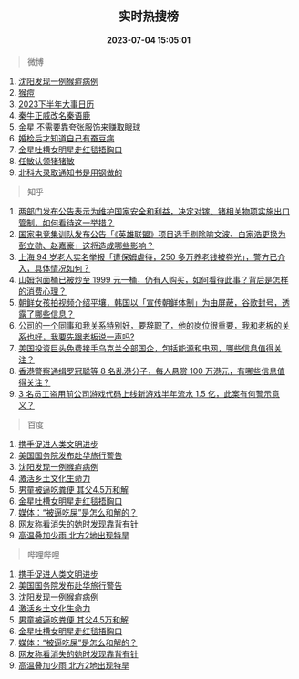 <div align="center"><h2>实时热搜榜</h2><h4>2023-07-04 15:05:01</h4></div>

> 微博  

1. [沈阳发现一例猴痘病例](https://s.weibo.com/weibo?q=%23%E6%B2%88%E9%98%B3%E5%8F%91%E7%8E%B0%E4%B8%80%E4%BE%8B%E7%8C%B4%E7%97%98%E7%97%85%E4%BE%8B%23&t=31&band_rank=1&Refer=top)<br />
2. [猴痘](https://s.weibo.com/weibo?q=%E7%8C%B4%E7%97%98&t=31&band_rank=2&Refer=top)<br />
3. [2023下半年大事日历](https://s.weibo.com/weibo?q=%232023%E4%B8%8B%E5%8D%8A%E5%B9%B4%E5%A4%A7%E4%BA%8B%E6%97%A5%E5%8E%86%23&t=31&band_rank=3&Refer=top)<br />
4. [秦牛正威改名秦语鹿](https://s.weibo.com/weibo?q=%23%E7%A7%A6%E7%89%9B%E6%AD%A3%E5%A8%81%E6%94%B9%E5%90%8D%E7%A7%A6%E8%AF%AD%E9%B9%BF%23&t=31&band_rank=4&Refer=top)<br />
5. [金星 不需要靠夸张服饰来赚取眼球](https://s.weibo.com/weibo?q=%E9%87%91%E6%98%9F%20%E4%B8%8D%E9%9C%80%E8%A6%81%E9%9D%A0%E5%A4%B8%E5%BC%A0%E6%9C%8D%E9%A5%B0%E6%9D%A5%E8%B5%9A%E5%8F%96%E7%9C%BC%E7%90%83&t=31&band_rank=5&Refer=top)<br />
6. [婚检后才知道自己有蚕豆病](https://s.weibo.com/weibo?q=%23%E5%A9%9A%E6%A3%80%E5%90%8E%E6%89%8D%E7%9F%A5%E9%81%93%E8%87%AA%E5%B7%B1%E6%9C%89%E8%9A%95%E8%B1%86%E7%97%85%23&t=31&band_rank=6&Refer=top)<br />
7. [金星吐槽女明星走红毯捂胸口](https://s.weibo.com/weibo?q=%23%E9%87%91%E6%98%9F%E5%90%90%E6%A7%BD%E5%A5%B3%E6%98%8E%E6%98%9F%E8%B5%B0%E7%BA%A2%E6%AF%AF%E6%8D%82%E8%83%B8%E5%8F%A3%23&t=31&band_rank=7&Refer=top)<br />
8. [任敏认领猪猪敏](https://s.weibo.com/weibo?q=%23%E4%BB%BB%E6%95%8F%E8%AE%A4%E9%A2%86%E7%8C%AA%E7%8C%AA%E6%95%8F%23&t=31&band_rank=8&Refer=top)<br />
9. [北科大录取通知书是用钢做的](https://s.weibo.com/weibo?q=%23%E5%8C%97%E7%A7%91%E5%A4%A7%E5%BD%95%E5%8F%96%E9%80%9A%E7%9F%A5%E4%B9%A6%E6%98%AF%E7%94%A8%E9%92%A2%E5%81%9A%E7%9A%84%23&t=31&band_rank=9&Refer=top)<br />

> 知乎  

1. [两部门发布公告表示为维护国家安全和利益，决定对镓、锗相关物项实施出口管制，如何看待这一举措？](https://www.zhihu.com/question/610105939)<br />
2. [国家电竞集训队发布公告「《英雄联盟》项目选手剔除喻文波、白家浩更换为彭立勋、赵嘉豪」这将造成哪些影响？](https://www.zhihu.com/question/610188481)<br />
3. [上海 94 岁老人实名举报「遭保姆虐待，250 多万养老钱被卷光」，警方已介入，具体情况如何？](https://www.zhihu.com/question/610021603)<br />
4. [山姆泡面桶已被炒至 1999 元一桶，仍有人购买，如何看待此事？背后是怎样的消费心理？](https://www.zhihu.com/question/610060285)<br />
5. [朝鲜女孩拍视频介绍平壤，韩国以「宣传朝鲜体制」为由屏蔽，谷歌封号，透露了哪些信息？](https://www.zhihu.com/question/610162816)<br />
6. [公司的一个同事和我关系特别好，要辞职了，他的岗位很重要，我和老板的关系也好，我要先跟老板说一声吗?](https://www.zhihu.com/question/609530299)<br />
7. [美国投资巨头免费接手乌克兰全部国企，包括能源和电网，哪些信息值得关注？](https://www.zhihu.com/question/610223926)<br />
8. [香港警察通缉罗冠聪等 8 名乱港分子，每人悬赏 100 万港元，有哪些信息值得关注？](https://www.zhihu.com/question/610144743)<br />
9. [3 名员工盗用前公司游戏代码上线新游戏半年流水 1.5 亿，此案有何警示意义？](https://www.zhihu.com/question/609251189)<br />

> 百度  

1. [携手促进人类文明进步](https://www.baidu.com/s?wd=%E6%90%BA%E6%89%8B%E4%BF%83%E8%BF%9B%E4%BA%BA%E7%B1%BB%E6%96%87%E6%98%8E%E8%BF%9B%E6%AD%A5&sa=fyb_news&rsv_dl=fyb_news)<br />
2. [美国国务院发布赴华旅行警告](https://www.baidu.com/s?wd=%E7%BE%8E%E5%9B%BD%E5%9B%BD%E5%8A%A1%E9%99%A2%E5%8F%91%E5%B8%83%E8%B5%B4%E5%8D%8E%E6%97%85%E8%A1%8C%E8%AD%A6%E5%91%8A&sa=fyb_news&rsv_dl=fyb_news)<br />
3. [沈阳发现一例猴痘病例](https://www.baidu.com/s?wd=%E6%B2%88%E9%98%B3%E5%8F%91%E7%8E%B0%E4%B8%80%E4%BE%8B%E7%8C%B4%E7%97%98%E7%97%85%E4%BE%8B&sa=fyb_news&rsv_dl=fyb_news)<br />
4. [激活乡土文化生命力](https://www.baidu.com/s?wd=%E6%BF%80%E6%B4%BB%E4%B9%A1%E5%9C%9F%E6%96%87%E5%8C%96%E7%94%9F%E5%91%BD%E5%8A%9B&sa=fyb_news&rsv_dl=fyb_news)<br />
5. [男童被逼吃粪便 其父4.5万和解](https://www.baidu.com/s?wd=%E7%94%B7%E7%AB%A5%E8%A2%AB%E9%80%BC%E5%90%83%E7%B2%AA%E4%BE%BF+%E5%85%B6%E7%88%B64.5%E4%B8%87%E5%92%8C%E8%A7%A3&sa=fyb_news&rsv_dl=fyb_news)<br />
6. [金星吐槽女明星走红毯捂胸口](https://www.baidu.com/s?wd=%E9%87%91%E6%98%9F%E5%90%90%E6%A7%BD%E5%A5%B3%E6%98%8E%E6%98%9F%E8%B5%B0%E7%BA%A2%E6%AF%AF%E6%8D%82%E8%83%B8%E5%8F%A3&sa=fyb_news&rsv_dl=fyb_news)<br />
7. [媒体：“被逼吃屎”是怎么和解的？](https://www.baidu.com/s?wd=%E5%AA%92%E4%BD%93%EF%BC%9A%E2%80%9C%E8%A2%AB%E9%80%BC%E5%90%83%E5%B1%8E%E2%80%9D%E6%98%AF%E6%80%8E%E4%B9%88%E5%92%8C%E8%A7%A3%E7%9A%84%EF%BC%9F&sa=fyb_news&rsv_dl=fyb_news)<br />
8. [网友称看消失的她时发现靠背有针](https://www.baidu.com/s?wd=%E7%BD%91%E5%8F%8B%E7%A7%B0%E7%9C%8B%E6%B6%88%E5%A4%B1%E7%9A%84%E5%A5%B9%E6%97%B6%E5%8F%91%E7%8E%B0%E9%9D%A0%E8%83%8C%E6%9C%89%E9%92%88&sa=fyb_news&rsv_dl=fyb_news)<br />
9. [高温叠加少雨 北方2地出现特旱](https://www.baidu.com/s?wd=%E9%AB%98%E6%B8%A9%E5%8F%A0%E5%8A%A0%E5%B0%91%E9%9B%A8+%E5%8C%97%E6%96%B92%E5%9C%B0%E5%87%BA%E7%8E%B0%E7%89%B9%E6%97%B1&sa=fyb_news&rsv_dl=fyb_news)<br />

> 哔哩哔哩  

1. [携手促进人类文明进步](https://www.baidu.com/s?wd=%E6%90%BA%E6%89%8B%E4%BF%83%E8%BF%9B%E4%BA%BA%E7%B1%BB%E6%96%87%E6%98%8E%E8%BF%9B%E6%AD%A5&sa=fyb_news&rsv_dl=fyb_news)<br />
2. [美国国务院发布赴华旅行警告](https://www.baidu.com/s?wd=%E7%BE%8E%E5%9B%BD%E5%9B%BD%E5%8A%A1%E9%99%A2%E5%8F%91%E5%B8%83%E8%B5%B4%E5%8D%8E%E6%97%85%E8%A1%8C%E8%AD%A6%E5%91%8A&sa=fyb_news&rsv_dl=fyb_news)<br />
3. [沈阳发现一例猴痘病例](https://www.baidu.com/s?wd=%E6%B2%88%E9%98%B3%E5%8F%91%E7%8E%B0%E4%B8%80%E4%BE%8B%E7%8C%B4%E7%97%98%E7%97%85%E4%BE%8B&sa=fyb_news&rsv_dl=fyb_news)<br />
4. [激活乡土文化生命力](https://www.baidu.com/s?wd=%E6%BF%80%E6%B4%BB%E4%B9%A1%E5%9C%9F%E6%96%87%E5%8C%96%E7%94%9F%E5%91%BD%E5%8A%9B&sa=fyb_news&rsv_dl=fyb_news)<br />
5. [男童被逼吃粪便 其父4.5万和解](https://www.baidu.com/s?wd=%E7%94%B7%E7%AB%A5%E8%A2%AB%E9%80%BC%E5%90%83%E7%B2%AA%E4%BE%BF+%E5%85%B6%E7%88%B64.5%E4%B8%87%E5%92%8C%E8%A7%A3&sa=fyb_news&rsv_dl=fyb_news)<br />
6. [金星吐槽女明星走红毯捂胸口](https://www.baidu.com/s?wd=%E9%87%91%E6%98%9F%E5%90%90%E6%A7%BD%E5%A5%B3%E6%98%8E%E6%98%9F%E8%B5%B0%E7%BA%A2%E6%AF%AF%E6%8D%82%E8%83%B8%E5%8F%A3&sa=fyb_news&rsv_dl=fyb_news)<br />
7. [媒体：“被逼吃屎”是怎么和解的？](https://www.baidu.com/s?wd=%E5%AA%92%E4%BD%93%EF%BC%9A%E2%80%9C%E8%A2%AB%E9%80%BC%E5%90%83%E5%B1%8E%E2%80%9D%E6%98%AF%E6%80%8E%E4%B9%88%E5%92%8C%E8%A7%A3%E7%9A%84%EF%BC%9F&sa=fyb_news&rsv_dl=fyb_news)<br />
8. [网友称看消失的她时发现靠背有针](https://www.baidu.com/s?wd=%E7%BD%91%E5%8F%8B%E7%A7%B0%E7%9C%8B%E6%B6%88%E5%A4%B1%E7%9A%84%E5%A5%B9%E6%97%B6%E5%8F%91%E7%8E%B0%E9%9D%A0%E8%83%8C%E6%9C%89%E9%92%88&sa=fyb_news&rsv_dl=fyb_news)<br />
9. [高温叠加少雨 北方2地出现特旱](https://www.baidu.com/s?wd=%E9%AB%98%E6%B8%A9%E5%8F%A0%E5%8A%A0%E5%B0%91%E9%9B%A8+%E5%8C%97%E6%96%B92%E5%9C%B0%E5%87%BA%E7%8E%B0%E7%89%B9%E6%97%B1&sa=fyb_news&rsv_dl=fyb_news)<br />
